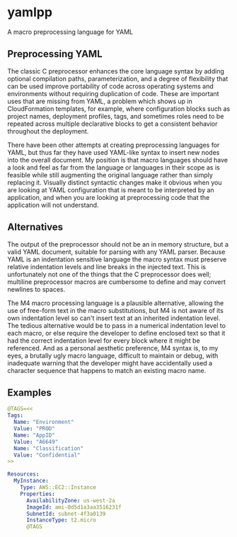# yamlpp
A macro preprocessing language for YAML

## Preprocessing YAML

The classic C preprocessor enhances the core language syntax by adding optional compilation paths, parameterization, and a degree of flexibility that can be used improve portability of code across operating systems and environments without requiring duplication of code.   These are important uses that are missing from YAML, a problem which shows up in CloudFormation templates, for example, where configuration blocks such as project names, deployment profiles, tags, and sometimes roles need to be repeated across multiple declarative blocks to get a consistent behavior throughout the deployment.

There have been other attempts at creating preprocessing languages for YAML, but thus far they have used YAML-like syntax to insert new nodes into the overall document.  My position is that macro languages should have a look and feel as far from the language or languages in their scope as is feasible while still augmenting the original language rather than simply replacing it.  Visually distinct syntactic changes make it obvious when you are looking at YAML configuration that is meant to be interpreted by an application, and when you are looking at preprocessing code that the application will not understand.

## Alternatives

The output of the preprocessor should not be an in memory structure, but a valid YAML document, suitable for parsing with any YAML parser.  Because YAML is an indentation sensitive language the macro syntax must preserve relative indentation levels and line breaks in the injected text.  This is unfortunately not one of the things that the C preprocessor does well; multiline preprocessor macros are cumbersome to define and may convert newlines to spaces.

The M4 macro processing language is a plausible alternative, allowing the use of free-form text in the macro substitutions, but M4 is not aware of its own indentation level so can't insert text at an inherited indentation level.  The tedious alternative would be to pass in a numerical indentation level to each macro, or else require the developer to define enclosed text so that it had the correct indentation level for every block where it might be referenced.   And as a personal aesthetic preference, M4 syntax is, to my eyes, a brutally ugly macro language, difficult to maintain or debug, with inadequate warning that the developer might have accidentally used a character sequence that happens to match an existing macro name.

## Examples

```yaml
@TAGS=<<
Tags:
  Name: "Environment"
  Value: "PROD"
  Name: "AppID"
  Value: "A6649"
  Name: "Classification"
  Value: "Confidential"
>>

Resources:
  MyInstance:
    Type: AWS::EC2::Instance
    Properties:
      AvailabilityZone: us-west-2a
      ImageId: ami-0d5d1a3aa3516231f
      SubnetId: subnet-4f3a0139
      InstanceType: t2.micro
      @TAGS
```

